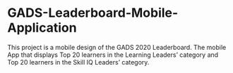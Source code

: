 # GADS-Leaderboard-Mobile-Application
 This project is  a mobile design of the GADS 2020 Leaderboard. The mobile App that displays Top 20 learners in the Learning Leaders’ category and Top 20 learners in the Skill IQ Leaders’ category.
